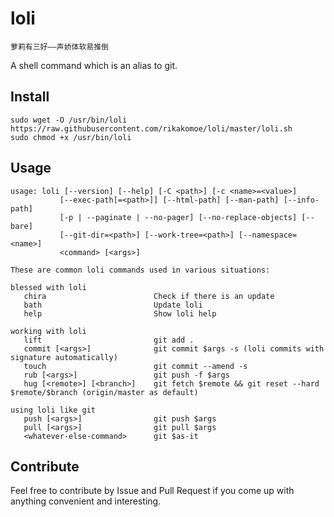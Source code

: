 # loli

```
萝莉有三好——声娇体软易推倒
```

A shell command which is an alias to git.

## Install

```
sudo wget -O /usr/bin/loli https://raw.githubusercontent.com/rikakomoe/loli/master/loli.sh
sudo chmod +x /usr/bin/loli
```

## Usage
```
usage: loli [--version] [--help] [-C <path>] [-c <name>=<value>]
           [--exec-path[=<path>]] [--html-path] [--man-path] [--info-path]
           [-p | --paginate | --no-pager] [--no-replace-objects] [--bare]
           [--git-dir=<path>] [--work-tree=<path>] [--namespace=<name>]
           <command> [<args>]

These are common loli commands used in various situations:

blessed with loli
   chira                        Check if there is an update
   bath                         Update loli
   help                         Show loli help
   
working with loli
   lift                         git add .
   commit [<args>]              git commit $args -s (loli commits with signature automatically)
   touch                        git commit --amend -s
   rub [<args>]                 git push -f $args
   hug [<remote>] [<branch>]    git fetch $remote && git reset --hard $remote/$branch (origin/master as default)
   
using loli like git
   push [<args>]                git push $args
   pull [<args>]                git pull $args
   <whatever-else-command>      git $as-it
```

## Contribute

Feel free to contribute by Issue and Pull Request if you come up with anything convenient and interesting.
